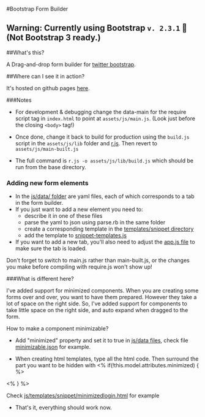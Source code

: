 #Bootstrap Form Builder

## Warning: Currently using Bootstrap `v. 2.3.1` :dolphin:  (Not Bootstrap 3 ready.)

##What's this?

A Drag-and-drop form builder for [twitter bootstrap](http://twitter.github.com/bootstrap/). 

##Where can I see it in action?

It's hosted on github pages [here](http://minikomi.github.io/Bootstrap-Form-Builder/).

###Notes

* For development & debugging change the data-main for the require script tag in `index.html` 
  to point at `assets/js/main.js`. (Look just before the closing `<body>` tag!)

* Once done, change it back to  build for production using the `build.js` script in the `assets/js/lib`
  folder and [r.js](https://github.com/jrburke/r.js/). Then revert to `assets/js/main-built.js`

* The full command is `r.js -o assets/js/lib/build.js` which should be run from the base directory.

### Adding new form elements

* In the [js/data/ folder](https://github.com/minikomi/Bootstrap-Form-Builder/tree/gh-pages/assets/js/data/) are yaml files, each of which corresponds to a tab in the form builder.
* If you just want to add a new element you need to:
  - describe it in one of these files
  - parse the yaml to json using parse.rb in the same folder
  - create a corresponding template in the [templates/snippet directory](https://github.com/minikomi/Bootstrap-Form-Builder/tree/gh-pages/assets/js/templates/snippet)
  - add the template to [snippet-templates.js](https://github.com/minikomi/Bootstrap-Form-Builder/blob/gh-pages/assets/js/templates/snippet/snippet-templates.js)
* If you want to add a new tab, you'll also need to adjust the [app.js file](https://github.com/minikomi/Bootstrap-Form-Builder/blob/gh-pages/assets/js/app.js) to make sure the tab is loaded.

Don't forget to switch to main.js rather than main-built.js, or the changes you make before compiling with require.js won't show up!

###What is different here?

I've added support for minimized components. When you are creating some forms over and over, you want to have them prepared. However they take a lot of space on the right side. So, I've added support for components to take little space on the right side, and auto expand when dragged to the form. 

How to make a component minimizable?

* Add "minimized" property and set it to true in [js/data files](https://github.com/PavlovicDzFilip/Bootstrap-Form-Builder/blob/gh-pages/assets/js/data/), check file [minimizable.json](https://github.com/PavlovicDzFilip/Bootstrap-Form-Builder/blob/gh-pages/assets/js/data/minimizables.json) for example.

* When creating html templates, type all the html code. Then surround the part you want to be hidden with 
<% if(!this.model.attributes.minimized) { %>
<hidden html code>
<% } %>

Check [js/templates/snippet/minimizedlogin.html](https://github.com/PavlovicDzFilip/Bootstrap-Form-Builder/blob/gh-pages/assets/js/templates/snippet/minimizedlogin.html) for example

* That's it, everything should work now.
